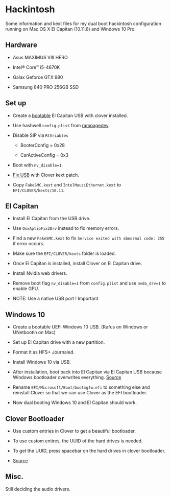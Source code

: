# Hackintosh

Some information and kext files for my dual boot hackintosh configuration running on Mac OS X El Capitan (10.11.6) and Windows 10 Pro.

## Hardware
- Asus MAXIMUS VIII HERO

- Intel® Core™ i5-4670K

- Galax Geforce GTX 980

- Samsung 840 PRO 256GB SSD

## Set up

- Create a [bootable](https://eladnava.com/install-os-x-10-11-el-capitan-on-hackintosh-vanilla/) El Capitan USB with clover installed.

- Use hashwell `config.plist` from [rampagedev](http://www.rampagedev.com/?page_id=144).

- Disable SIP via `RtVriables`
    - BooterConfig = 0x28

    - CsrActiveConfig = 0x3

- Boot with `nv_disable=1`.

- [Fix USB](http://www.insanelymac.com/forum/topic/308325-guide-1011-full-speed-usb-series-89-keeping-vanilla-sle/page-9#entry2175618) with Clover kext patch.

- Copy `FakeSMC.kext` and `IntelMausiEthernet.kext` to `EFI/CLOVER/kexts/10.11`.


## El Capitan

- Install El Capitan from the USB drive.

- Use `OsxAptioFix2Drv` instead to fix memory errors.

- Find a new `FakeSMC.kext` to fix `Service exited with abnormal code: 255` if error occurs.

- Make sure the `EFI/CLOVER/kexts` folder is loaded.

- Once El Capitan is installed, install Clover on El Capitan drive.

- Install Nvidia web drivers.

- Remove boot flag `nv_disable=1` from `config.plist` and use `nvda_drv=1` to enable GPU.

- NOTE: Use a native USB port ! Important

## Windows 10

- Create a bootable UEFI Windows 10 USB. (Rufus on Windows or UNetbootin on Mac)

- Set up El Capitan drive with a new partition.

- Format it as HFS+ Journaled.

- Install Windows 10 via USB.

- After installation, boot back into El Capitan via El Capitan USB because Windows bootloader overwrites everything. [Source](http://www.macbreaker.com/2016/04/dual-boot-windows-os-x-same-hard-disk-clover.html)

- Rename `EFI/Microsoft/Boot/bootmgfw.efi` to something else and reinstall Clover so that we can use Clover as the EFI bootloader.

- Now dual booting Windows 10 and El Capitan should work.

## Clover Bootloader

- Use custom entries in Clover to get a beautiful bootloader.

- To use custom entires, the UUID of the hard drives is needed.

- To get the UUID, press spacebar on the hard drives in clover bootloader.

- [Source](https://www.youtube.com/watch?v=waJeLVZwXUA)

## Misc.

Still deciding the audio drivers.
